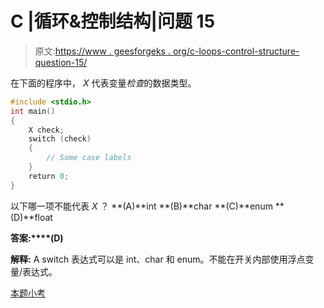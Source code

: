 # C |循环&控制结构|问题 15

> 原文:[https://www . geesforgeks . org/c-loops-control-structure-question-15/](https://www.geeksforgeeks.org/c-loops-control-structure-question-15/)

在下面的程序中， *X* 代表变量*检查*的数据类型。

```cpp
#include <stdio.h>
int main()
{
    X check;
    switch (check)
    {
        // Some case labels
    }
    return 0;
} 
```

以下哪一项不能代表 *X* ？
**(A)**int
**(B)**char
**(C)**enum
**(D)**float

**答案:****(D)**

**解释:** A switch 表达式可以是 int、char 和 enum。不能在开关内部使用浮点变量/表达式。

[本题小考](https://www.geeksforgeeks.org/quiz-corner-gq/)
